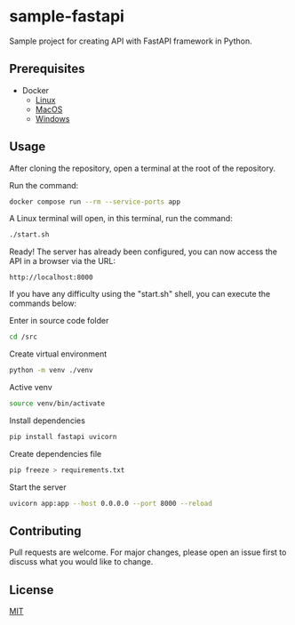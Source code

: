 # sample-fastapi

Sample project for creating API with FastAPI framework in Python.

## Prerequisites

- Docker
    - [Linux](https://docs.docker.com/desktop/install/linux-install/)
    - [MacOS](https://docs.docker.com/desktop/install/mac-install/)
    - [Windows](https://docs.docker.com/desktop/install/windows-install/)

## Usage

After cloning the repository, open a terminal at the root of the repository.

Run the command:

```bash
docker compose run --rm --service-ports app
```
A Linux terminal will open, in this terminal, run the command:

```bash
./start.sh
```
Ready! The server has already been configured, you can now access the API in a browser via the URL:

```
http://localhost:8000
```

If you have any difficulty using the "start.sh" shell, you can execute the commands below:

Enter in source code folder

```bash
cd /src
```

Create virtual environment

```bash
python -m venv ./venv
```

Active venv

```bash
source venv/bin/activate
```

Install dependencies

```bash
pip install fastapi uvicorn
```

Create dependencies file

```bash
pip freeze > requirements.txt
```

Start the server

```bash
uvicorn app:app --host 0.0.0.0 --port 8000 --reload
```

## Contributing

Pull requests are welcome. For major changes, please open an issue first
to discuss what you would like to change.

## License

[MIT](https://choosealicense.com/licenses/mit/)
